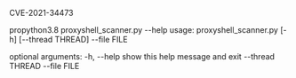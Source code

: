 CVE-2021-34473 

propython3.8 proxyshell_scanner.py --help
usage: proxyshell_scanner.py [-h] [--thread THREAD] --file FILE

optional arguments:
  -h, --help       show this help message and exit
  --thread THREAD
  --file FILE


